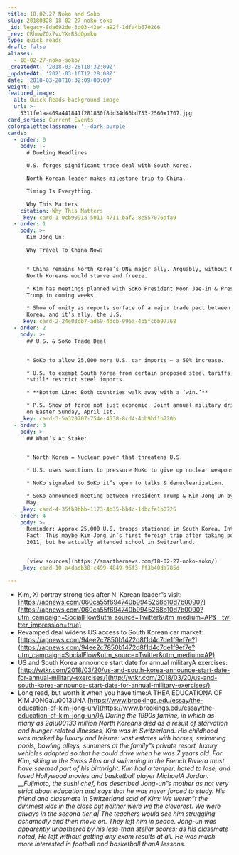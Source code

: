 ```yaml
---
title: 18.02.27 Noko and Soko
slug: 20180328-18-02-27-noko-soko
_id: legacy-8da692de-3d03-43e4-a92f-1dfa4b670266
_rev: CRhmwZOx7vxYXrRSdQpmku
type: quick_reads
draft: false
aliases:
  - 18-02-27-noko-soko/
_createdAt: '2018-03-28T10:32:09Z'
_updatedAt: '2021-03-16T12:28:08Z'
date: '2018-03-28T10:32:09+00:00'
weight: 50
featured_image:
  alt: Quick Reads background image
  url: >-
    5311fe1aa409a441841f281830f8dd34d66bd753-2560x1707.jpg
card_series: Current Events
colorpaletteclassname: '--dark-purple'
cards:
  - order: 0
    body: |-
      # Dueling Headlines

      U.S. forges significant trade deal with South Korea.

      North Korean leader makes milestone trip to China.

      Timing Is Everything.

      Why This Matters
    citation: Why This Matters
    _key: card-1-0cb9091a-5011-4711-baf2-8e557076afa9
  - order: 1
    body: >-
      Kim Jong Un:  

      Why Travel To China Now?


      * China remains North Korea’s ONE major ally. Arguably, without China,
      North Koreans would starve and freeze.

      * Kim has meetings planned with SoKo President Moon Jae-in & President
      Trump in coming weeks.

      * Show of unity as reports surface of a major trade pact between South
      Korea, and it’s ally, the U.S.
    _key: card-2-24e03cb7-ad69-4dcb-996a-4b5fcbb97768
  - order: 2
    body: >-
      ## U.S. & SoKo Trade Deal


      * SoKo to allow 25,000 more U.S. car imports – a 50% increase.

      * U.S. to exempt South Korea from certain proposed steel tariffs, but will
      *still* restrict steel imports.

      * **Bottom Line: Both countries walk away with a ‘win.’**

      * P.S. Show of force not just economic. Joint annual military drills begin
      on Easter Sunday, April 1st.
    _key: card-3-5a320707-754e-4538-8cd4-4bb9bf1b720b
  - order: 3
    body: >-
      ## What’s At Stake:


      * North Korea = Nuclear power that threatens U.S.

      * U.S. uses sanctions to pressure NoKo to give up nuclear weapons program.

      * NoKo signaled to SoKo it’s open to talks & denuclearization.

      * SoKo announced meeting between President Trump & Kim Jong Un by end of
      May.
    _key: card-4-35fb9bbb-1173-4b35-bb4c-1dbcfe1b0725
  - order: 4
    body: >-
      Reminder: Approx 25,000 U.S. troops stationed in South Korea. Interesting
      Fact: This maybe Kim Jong Un’s first foreign trip after taking power in
      2011, but he actually attended school in Switzerland.


      [view sources](https://smarthernews.com/18-02-27-noko-soko/)
    _key: card-10-a4dadb38-c499-4849-96f3-ff3b40da785d

---
```

* Kim, Xi portray strong ties after N. Korean leader”s visit: [https://apnews.com/060ca55f694740b9945268b10d7b0090?](https://apnews.com/060ca55f694740b9945268b10d7b0090?utm_campaign=SocialFlow&utm_source=Twitter&utm_medium=AP&__twitter_impression=true)
* Revamped deal widens US access to South Korean car market: [https://apnews.com/94ee2c7850b1472d8f1d4c7de1f9ef7e?](https://apnews.com/94ee2c7850b1472d8f1d4c7de1f9ef7e?utm_campaign=SocialFlow&utm_source=Twitter&utm_medium=AP)
* US and South Korea announce start date for annual militaryA exercises: [http://wtkr.com/2018/03/20/us-and-south-korea-announce-start-date-for-annual-military-exercises/](http://wtkr.com/2018/03/20/us-and-south-korea-announce-start-date-for-annual-military-exercises/)
* Long read, but worth it when you have time:A THEA EDUCATIONA OF KIM JONGa\u0013UNA [https://www.brookings.edu/essay/the-education-of-kim-jong-un/](https://www.brookings.edu/essay/the-education-of-kim-jong-un/)A _During the 1990s famine, in which as many as 2a\u00133 million North Koreans died as a result of starvation and hunger-related illnesses, Kim was in Switzerland. His childhood was marked by luxury and leisure: vast estates with horses, swimming pools, bowling alleys, summers at the family”s private resort, luxury vehicles adapted so that he could drive when he was 7 years old. For Kim, skiing in the Swiss Alps and swimming in the French Riviera must have seemed part of his birthright. Kim had a temper, hated to lose, and loved Hollywood movies and basketball player MichaelA Jordan._  
___Fujimoto, the sushi chef, has described Jong-un”s mother as not very strict about education and says that he was never forced to study. His friend and classmate in Switzerland said of Kim: We weren”t the dimmest kids in the class but neither were we the cleverest. We were always in the second tier a| The teachers would see him struggling ashamedly and then move on. They left him in peace. Jong-un was apparently unbothered by his less-than stellar scores; as his classmate noted, He left without getting any exam results at all. He was much more interested in football and basketball thanA lessons._
